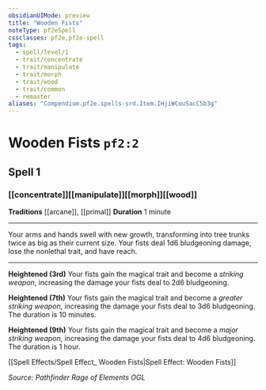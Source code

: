 ```yaml
---
obsidianUIMode: preview
title: "Wooden Fists"
noteType: pf2eSpell
cssclasses: pf2e,pf2e-spell
tags:
  - spell/level/1
  - trait/concentrate
  - trait/manipulate
  - trait/morph
  - trait/wood
  - trait/common
  - remaster
aliases: "Compendium.pf2e.spells-srd.Item.IHjiWCouSacC5b3g" 
---
```

# Wooden Fists  `pf2:2`  
## Spell 1
### [[concentrate]][[manipulate]][[morph]][[wood]]
**Traditions** [[arcane]], [[primal]]
**Duration** 1 minute
* * * 
Your arms and hands swell with new growth, transforming into tree trunks twice as big as their current size. Your fists deal 1d6 bludgeoning damage, lose the nonlethal trait, and have reach.

* * *

**Heightened (3rd)** Your fists gain the magical trait and become a _striking weapon_, increasing the damage your fists deal to 2d6 bludgeoning.

**Heightened (7th)** Your fists gain the magical trait and become a _greater striking weapon_, increasing the damage your fists deal to 3d6 bludgeoning. The duration is 10 minutes.

**Heightened (9th)** Your fists gain the magical trait and become a _major striking weapon_, increasing the damage your fists deal to 4d6 bludgeoning. The duration is 1 hour.

[[Spell Effects/Spell Effect_ Wooden Fists|Spell Effect: Wooden Fists]]

*Source: Pathfinder Rage of Elements*
*OGL*